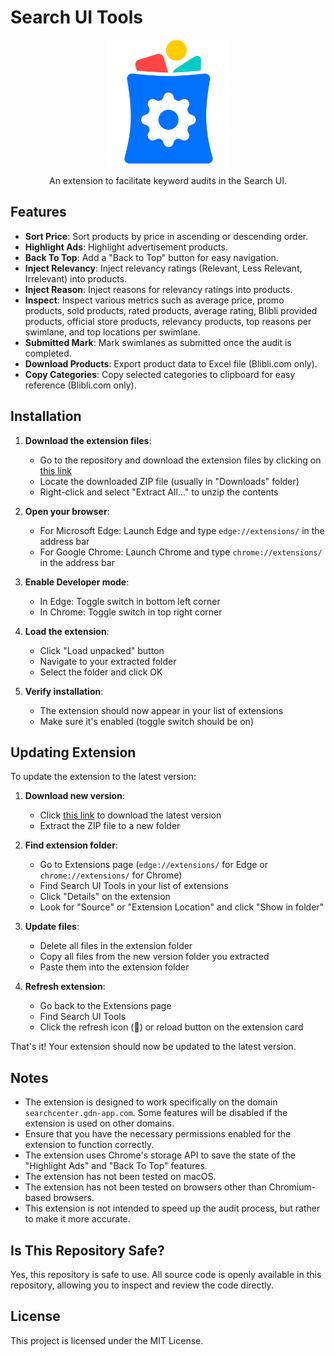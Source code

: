 # Search UI Tools

<p align="center">
    <img src="images/icon350.png" width="200" alt="Search UI Tools"/>
<p>
<p align="center">
    An extension to facilitate keyword audits in the Search UI.
<p>

## Features

- **Sort Price**: Sort products by price in ascending or descending order.
- **Highlight Ads**: Highlight advertisement products.
- **Back To Top**: Add a "Back to Top" button for easy navigation.
- **Inject Relevancy**: Inject relevancy ratings (Relevant, Less Relevant, Irrelevant) into products.
- **Inject Reason**: Inject reasons for relevancy ratings into products.
- **Inspect**: Inspect various metrics such as average price, promo products, sold products, rated products, average rating, Blibli provided products, official store products, relevancy products, top reasons per swimlane, and top locations per swimlane.
- **Submitted Mark**: Mark swimlanes as submitted once the audit is completed.
- **Download Products**: Export product data to Excel file (Blibli.com only).
- **Copy Categories**: Copy selected categories to clipboard for easy reference (Blibli.com only).

## Installation

1. **Download the extension files**: 
   - Go to the repository and download the extension files by clicking on [this link](https://github.com/faarismuda/Search-UI-Tools/archive/refs/heads/main.zip)
   - Locate the downloaded ZIP file (usually in "Downloads" folder)
   - Right-click and select "Extract All..." to unzip the contents

2. **Open your browser**: 
   - For Microsoft Edge: Launch Edge and type `edge://extensions/` in the address bar
   - For Google Chrome: Launch Chrome and type `chrome://extensions/` in the address bar

3. **Enable Developer mode**:
   - In Edge: Toggle switch in bottom left corner
   - In Chrome: Toggle switch in top right corner

4. **Load the extension**:
   - Click "Load unpacked" button
   - Navigate to your extracted folder
   - Select the folder and click OK

5. **Verify installation**:
   - The extension should now appear in your list of extensions
   - Make sure it's enabled (toggle switch should be on)

## Updating Extension

To update the extension to the latest version:

1. **Download new version**: 
   - Click [this link](https://github.com/faarismuda/Search-UI-Tools/archive/refs/heads/main.zip) to download the latest version
   - Extract the ZIP file to a new folder

2. **Find extension folder**: 
   - Go to Extensions page (`edge://extensions/` for Edge or `chrome://extensions/` for Chrome)
   - Find Search UI Tools in your list of extensions
   - Click "Details" on the extension
   - Look for "Source" or "Extension Location" and click "Show in folder"

3. **Update files**: 
   - Delete all files in the extension folder
   - Copy all files from the new version folder you extracted
   - Paste them into the extension folder

4. **Refresh extension**: 
   - Go back to the Extensions page
   - Find Search UI Tools
   - Click the refresh icon (🔄) or reload button on the extension card

That's it! Your extension should now be updated to the latest version.

## Notes

- The extension is designed to work specifically on the domain `searchcenter.gdn-app.com`. Some features will be disabled if the extension is used on other domains.
- Ensure that you have the necessary permissions enabled for the extension to function correctly.
- The extension uses Chrome's storage API to save the state of the "Highlight Ads" and "Back To Top" features.
- The extension has not been tested on macOS.
- The extension has not been tested on browsers other than Chromium-based browsers.
- This extension is not intended to speed up the audit process, but rather to make it more accurate.

## Is This Repository Safe?

Yes, this repository is safe to use. All source code is openly available in this repository, allowing you to inspect and review the code directly.

## License

This project is licensed under the MIT License.
